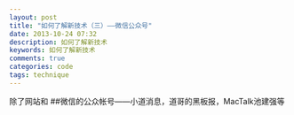 ```yaml
---
layout: post
title: "如何了解新技术（三）——微信公众号"
date: 2013-10-24 07:32
description: 如何了解新技术
keywords: 如何了解新技术
comments: true
categories: code
tags: technique
---
```


除了网站和
##微信的公众帐号——小道消息，道哥的黑板报，MacTalk池建强等




